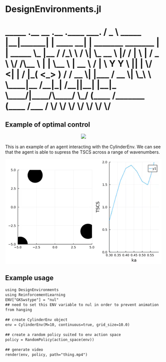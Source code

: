 # DesignEnvironments.jl

<h1>
_____          .__        __         .__                      .____          ___.    
/  _  \   _____ |__|______|  | ____ __|  |   _______  _______  |    |   _____ \_ |__  
/  /_\  \ /     \|  \_  __ \  |/ /  |  \  |  /  _ \  \/ /\__  \ |    |   \__  \ | __ \
/    |    \  Y Y  \  ||  | \/    <|  |  /  |_(  <_> )   /  / __ \|    |___ / __ \| \_\ \
\____|__  /__|_|  /__||__|  |__|_ \____/|____/\____/ \_/  (____  /_______ (____  /___  /
     \/      \/               \/                            \/        \/    \/    \/
</h1>

## Example of optimal control
<p align="center">
<img src="https://github.com/AmirkulovaLab/DesignEnvironments.jl/blob/main/images/physics.mp4" width="600">
</p>

<p>This is an example of an agent interacting with the CylinderEnv. We can see that the agent is able to supress the TSCS across a range of wavenumbers.</p>

<p align="center">
<img src="https://github.com/AmirkulovaLab/DesignEnvironments.jl/blob/main/images/anim.gif" width="600">
</p>

## Example usage

```
using DesignEnvironments
using ReinforcementLearning
ENV["GKSwstype"] = "nul"
## need to set this ENV variable to nul in order to prevent animation from hanging

## create CylinderEnv object
env = CylinderEnv(M=10, continuous=true, grid_size=10.0)

## create a random policy suited to env action space
policy = RandomPolicy(action_space(env))

## generate video
render(env, policy, path="thing.mp4")
```
